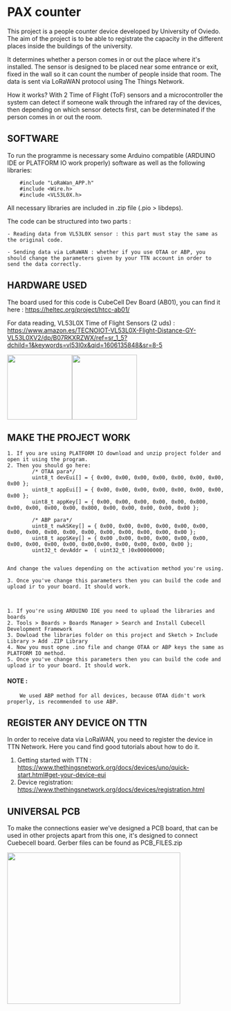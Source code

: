 # PAX counter


This project is a people counter device developed by University of Oviedo. The aim of the project is to be able to registrate the capacity in the different places inside the buildings of the university.


It determines whether a person comes in or out the place where it's installed. The sensor is designed to be placed near some entrance or exit, fixed in the wall so it can count the number of people inside that room. The data is sent via LoRaWAN protocol using The Things Network.

How it works?  With 2 Time of Flight (ToF) sensors and a microcontroller the system can detect if someone walk through the infrared ray of the devices, then depending on which sensor detects first, can be determinated if the person comes in or out the room.

## SOFTWARE

To run the programme is necessary some Arduino compatible (ARDUINO IDE or PLATFORM IO work properly) software as well as the following libraries:

		#include "LoRaWan_APP.h"
		#include <Wire.h>
		#include <VL53L0X.h>
		
All necessary libraries are included in .zip file (.pio > libdeps).


The code can be structured into two parts :

	- Reading data from VL53L0X sensor : this part must stay the same as the original code.

	- Sending data via LoRaWAN : whether if you use OTAA or ABP, you should change the parameters given by your TTN account in order to send the data correctly.  
	
## HARDWARE USED	
	
The board used for this code is CubeCell Dev Board (AB01), you can find it here : https://heltec.org/project/htcc-ab01/

For data reading, VL53L0X Time of Flight Sensors (2 uds) : https://www.amazon.es/TECNOIOT-VL53L0X-Flight-Distance-GY-VL53L0XV2/dp/B07RKXRZWX/ref=sr_1_5?dchild=1&keywords=vl53l0x&qid=1606135848&sr=8-5

<img src="https://heltec.org/wp-content/uploads/2020/04/board002.png" width="150" height="150"/><img src="https://naylampmechatronics.com/1620-large_default/sensor-vl53l0x-de-tof.jpg" width="150" height="150"/>

## MAKE THE PROJECT WORK

	1. If you are using PLATFORM IO download and unzip project folder and open it using the program.
	2. Then you should go here:
			/* OTAA para*/
			uint8_t devEui[] = { 0x00, 0x00, 0x00, 0x00, 0x00, 0x00, 0x00, 0x00 };
			uint8_t appEui[] = { 0x00, 0x00, 0x00, 0x00, 0x00, 0x00, 0x00, 0x00 };
			uint8_t appKey[] = { 0x00, 0x00, 0x00, 0x00, 0x00, 0x800, 0x00, 0x00, 0x00, 0x00, 0x800, 0x00, 0x00, 0x00, 0x00, 0x00 };

			/* ABP para*/
			uint8_t nwkSKey[] = { 0x00, 0x00, 0x00, 0x00, 0x00, 0x00, 0x00, 0x00, 0x00, 0x00, 0x00, 0x00, 0x00, 0x00, 0x00, 0x00 };
			uint8_t appSKey[] = { 0x00 ,0x00, 0x00, 0x00, 0x00, 0x00, 0x00, 0x00, 0x00, 0x00, 0x00,0x00, 0x00, 0x00, 0x00, 0x00 };
			uint32_t devAddr =  ( uint32_t )0x00000000;
		
			
	And change the values depending on the activation method you're using.
	
	3. Once you've change this parameters then you can build the code and upload ir to your board. It should work.



	1. If you're using ARDUINO IDE you need to upload the libraries and boards
	2. Tools > Boards > Boards Manager > Search and Install Cubecell Development Framework
	3. Dowload the libraries folder on this project and Sketch > Include Library > Add .ZIP Library
	4. Now you must opne .ino file and change OTAA or ABP keys the same as PLATFORM IO method.
	5. Once you've change this parameters then you can build the code and upload ir to your board. It should work.


#### NOTE : 
		We used ABP method for all devices, because OTAA didn't work properly, is recommended to use ABP.

## REGISTER ANY DEVICE ON TTN

In order to receive data via LoRaWAN, you need to register the device in TTN Network. Here you cand find good tutorials about how to do it.

1. Getting started with TTN : https://www.thethingsnetwork.org/docs/devices/uno/quick-start.html#get-your-device-eui
2. Device registration: https://www.thethingsnetwork.org/docs/devices/registration.html

## UNIVERSAL PCB

To make the connections easier we've designed a PCB board, that can be used in other projects apart from this one, it's designed to connect Cuebecell board. Gerber files can be found as PCB_FILES.zip

<img src= https://user-images.githubusercontent.com/75246223/100598694-5fc92880-32ff-11eb-98ab-012b1e58ebb6.png width="400" height="350" />
